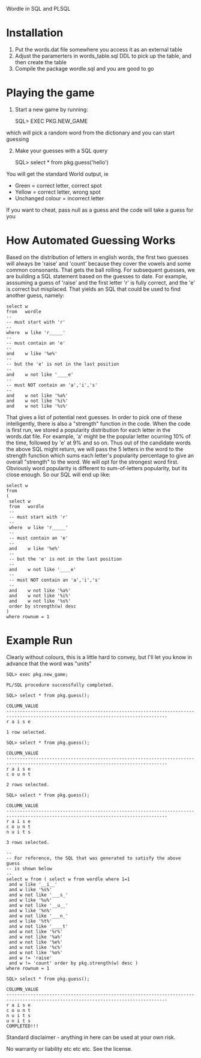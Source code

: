 Wordle in SQL and PLSQL

Installation
============

1) Put the words.dat file somewhere you access it as an external table
2) Adjust the paramerters in words_table.sql DDL to pick up the table, and then create the table
3) Compile the package wordle.sql and you are good to go

Playing the game 
================

1) Start a new game by running:

   SQL> EXEC PKG.NEW_GAME

which will pick a random word from the dictionary and you can start guessing

2) Make your guesses with a SQL query

   SQL> select * from pkg.guess('hello')

You will get the standard World output, ie 

- Green = correct letter, correct spot
- Yellow = correct letter, wrong spot
- Unchanged colour = incorrect letter

If you want to cheat, pass null as a guess and the code will take a guess for you


How Automated Guessing Works
============================
Based on the distribution of letters in english words, the first two guesses will always be 'raise' and 'count' because they cover the vowels and some common consonants. That gets the ball rolling. For subsequent guesses, we are building a SQL statement based on the guesses to date.  For example, asssuming a guess of 'raise' and the first letter 'r' is fully correct, and the 'e' is correct but misplaced.  That yields an SQL that could be used to find another guess, namely:

    select w
    from   wordle
    --
    -- must start with 'r'
    --
    where  w like 'r_____'
    --
    -- must contain an 'e'
    --
    and    w like '%e%'
    --
    -- but the 'e' is not in the last position
    --
    and    w not like '____e'
    --
    -- must NOT contain an 'a','i','s'
    --
    and    w not like '%a%'
    and    w not like '%i%'
    and    w not like '%s%'

That gives a list of potential next guesses. In order to pick one of these intelligently, there is also a "strength" function in the code.  When the code is first run, we stored a popularity distribution for each letter in the words.dat file.  For example, 'a' might be the popular letter ocurring 10% of the time, followed by 'e' at 9% and so on.  Thus out of the candidate words the above SQL might return, we will pass the 5 letters in the word to the strength function which sums each letter's popularity percentage to give an overall "strength" to the word.  We will opt for the strongest word first.  Obviously word popularity is different to sum-of-letters popularity, but its close enough.  So our SQL will end up like:

    select w
    from 
    (
     select w
     from   wordle
     --
     -- must start with 'r'
     --
     where  w like 'r_____'
     --
     -- must contain an 'e'
     --
     and    w like '%e%'
     --
     -- but the 'e' is not in the last position
     --
     and    w not like '____e'
     --
     -- must NOT contain an 'a','i','s'
     --
     and    w not like '%a%'
     and    w not like '%i%'
     and    w not like '%s%'
     order by strength(w) desc
    )
    where rownum = 1

Example Run
===========
Clearly without colours, this is a little hard to convey, but I'll let you know in advance that the word was "units"

    SQL> exec pkg.new_game;

    PL/SQL procedure successfully completed.

    SQL> select * from pkg.guess();

    COLUMN_VALUE
    ----------------------------------------------------------------------------------------------------------------------------------
    r a i s e

    1 row selected.

    SQL> select * from pkg.guess();

    COLUMN_VALUE
    ----------------------------------------------------------------------------------------------------------------------------------
    r a i s e
    c o u n t

    2 rows selected.

    SQL> select * from pkg.guess();

    COLUMN_VALUE
    ----------------------------------------------------------------------------------------------------------------------------------
    r a i s e
    c o u n t
    n u i t s

    3 rows selected.

    --
    -- For reference, the SQL that was generated to satisfy the above guess
    -- is shown below
    --
    select w from ( select w from wordle where 1=1
     and w like '__i__'
     and w like '%s%'
     and w not like '___s_'
     and w like '%u%'
     and w not like '__u__'
     and w like '%n%'
     and w not like '___n_'
     and w like '%t%'
     and w not like '____t'
     and w not like '%r%'
     and w not like '%a%'
     and w not like '%e%'
     and w not like '%c%'
     and w not like '%o%' 
     and w != 'raise' 
     and w != 'count' order by pkg.strength(w) desc ) 
    where rownum = 1

    SQL> select * from pkg.guess();

    COLUMN_VALUE
    ----------------------------------------------------------------------------------------------------------------------------------
    r a i s e
    c o u n t
    n u i t s
    u n i t s
    COMPLETED!!!



Standard disclaimer - anything in here can be used at your own risk.

No warranty or liability etc etc etc. See the license.
